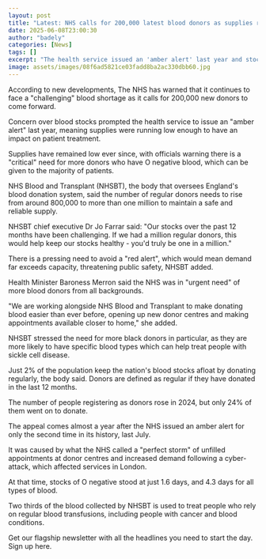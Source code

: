```yaml
---
layout: post
title: "Latest: NHS calls for 200,000 latest blood donors as supplies run low"
date: 2025-06-08T23:00:30
author: "badely"
categories: [News]
tags: []
excerpt: "The health service issued an 'amber alert' last year and stocks remain low ever since."
image: assets/images/08f6ad5821ce03fadd8ba2ac330dbb60.jpg
---
```


According to new developments, The NHS has warned that it continues to face a "challenging" blood shortage as it calls for 200,000 new donors to come forward.

Concern over blood stocks prompted the health service to issue an "amber alert" last year, meaning supplies were running low enough to have an impact on patient treatment.

Supplies have remained low ever since, with officials warning there is a "critical" need for more donors who have O negative blood, which can be given to the majority of patients.

NHS Blood and Transplant (NHSBT), the body that oversees England's blood donation system, said the number of regular donors needs to rise from around 800,000 to more than one million to maintain a safe and reliable supply.

NHSBT chief executive Dr Jo Farrar said: "Our stocks over the past 12 months have been challenging. If we had a million regular donors, this would help keep our stocks healthy - you'd truly be one in a million."

There is a pressing need to avoid a "red alert", which would mean demand far exceeds capacity, threatening public safety, NHSBT added. 

Health Minister Baroness Merron said the NHS was in "urgent need" of more blood donors from all backgrounds.

"We are working alongside NHS Blood and Transplant to make donating blood easier than ever before, opening up new donor centres and making appointments available closer to home," she added. 

NHSBT stressed the need for more black donors in particular, as they are more likely to have specific blood types which can help treat people with sickle cell disease.

Just 2% of the population keep the nation's blood stocks afloat by donating regularly, the body said. Donors are defined as regular if they have donated in the last 12 months. 

The number of people registering as donors rose in 2024, but only 24% of them went on to donate.

The appeal comes almost a year after the NHS issued an amber alert for only the second time in its history, last July. 

It was caused by what the NHS called a "perfect storm" of unfilled appointments at donor centres and increased demand following a cyber-attack, which affected services in London.

At that time, stocks of O negative stood at just 1.6 days, and 4.3 days for all types of blood.

Two thirds of the blood collected by NHSBT is used to treat people who rely on regular blood transfusions, including people with cancer and blood conditions.

Get our flagship newsletter with all the headlines you need to start the day. Sign up here.

